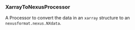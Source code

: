 ### XarrayToNexusProcessor

A Processor to convert the data in an `xarray` structure to an
`nexusformat.nexus.NXdata`.
